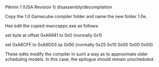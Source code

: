 Pikmin 1 (USA Revision 1) disassembly/decompilation

Copy the 1.0 Gamecube compiler folder and name the new folder 1.0e.

Hex edit the copied mwcceppc.exe as follows:

set byte at offset 0xA6941 to 0x0 (normally 0x1)

set 0xA6CFF to 0xA6D03 as 0x90 (normally 0x25 0x10 0x00 0x00 0x00)

These edits modify the compiler in such a way as to approximate older scheduling models.
In this case, the epilogue should remain unscheduled.
